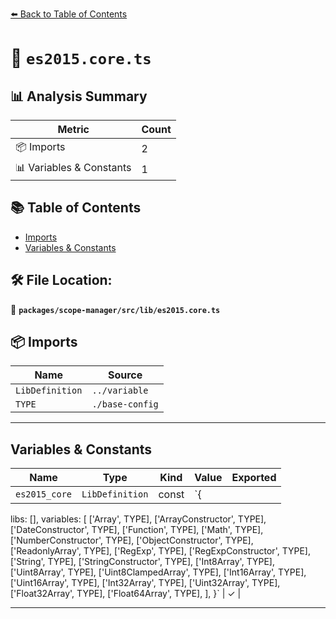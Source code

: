 [⬅️ Back to Table of Contents](../../../../index.md)

# 📄 `es2015.core.ts`

## 📊 Analysis Summary

| Metric | Count |
|--------|-------|
| 📦 Imports | 2 |
| 📊 Variables & Constants | 1 |

## 📚 Table of Contents

- [Imports](#imports)
- [Variables & Constants](#variables-constants)

## 🛠️ File Location:
📂 **`packages/scope-manager/src/lib/es2015.core.ts`**

## 📦 Imports

| Name | Source |
|------|--------|
| `LibDefinition` | `../variable` |
| `TYPE` | `./base-config` |


---

## Variables & Constants

| Name | Type | Kind | Value | Exported |
|------|------|------|-------|----------|
| `es2015_core` | `LibDefinition` | const | `{
  libs: [],
  variables: [
    ['Array', TYPE],
    ['ArrayConstructor', TYPE],
    ['DateConstructor', TYPE],
    ['Function', TYPE],
    ['Math', TYPE],
    ['NumberConstructor', TYPE],
    ['ObjectConstructor', TYPE],
    ['ReadonlyArray', TYPE],
    ['RegExp', TYPE],
    ['RegExpConstructor', TYPE],
    ['String', TYPE],
    ['StringConstructor', TYPE],
    ['Int8Array', TYPE],
    ['Uint8Array', TYPE],
    ['Uint8ClampedArray', TYPE],
    ['Int16Array', TYPE],
    ['Uint16Array', TYPE],
    ['Int32Array', TYPE],
    ['Uint32Array', TYPE],
    ['Float32Array', TYPE],
    ['Float64Array', TYPE],
  ],
}` | ✓ |


---